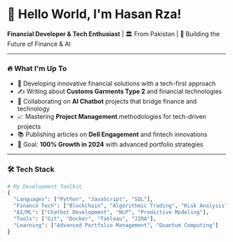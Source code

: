 # 👋 Hello World, I'm Hasan Rza!

**Financial Developer & Tech Enthusiast** | 🏛️ From Pakistan | 🚀 Building the Future of Finance & AI

---

### 🔥 What I'm Up To
- 💼 Developing innovative financial solutions with a tech-first approach
- ✍️ Writing about **Customs Garments Type 2** and financial technologies
- 🤖 Collaborating on **AI Chatbot** projects that bridge finance and technology
- 📈 Mastering **Project Management** methodologies for tech-driven projects
- 📚 Publishing articles on **Dell Engagement** and fintech innovations
- 🎯 Goal: **100% Growth in 2024** with advanced portfolio strategies

---

### 🛠️ Tech Stack
```python
# My Development Toolkit
{
  "Languages": ["Python", "JavaScript", "SQL"],
  "Finance Tech": ["Blockchain", "Algorithmic Trading", "Risk Analysis"],
  "AI/ML": ["Chatbot Development", "NLP", "Predictive Modeling"],
  "Tools": ["Git", "Docker", "Tableau", "JIRA"],
  "Learning": ["Advanced Portfolio Management", "Quantum Computing"]
}
